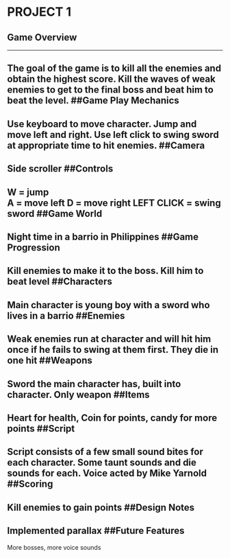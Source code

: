 # PROJECT 1
## Game Overview
-------------------------------------
The goal of the game is to kill all the enemies and obtain the highest score. 
Kill the waves of weak enemies to get to the final boss and beat him to beat the level.
##Game Play Mechanics
-------------------------------------
Use keyboard to move character. 
Jump and move left and right. 
Use left click to swing sword at appropriate time to hit enemies.
##Camera 
-------------------------------------
Side scroller
##Controls
-------------------------------------
W = jump   
A = move left
D = move right
LEFT CLICK = swing sword
##Game World 
-------------------------------------
Night time in a barrio in Philippines 
##Game Progression
-------------------------------------
Kill enemies to make it to the boss. 
Kill him to beat level
##Characters
-------------------------------------
Main character is young boy with a sword who lives in a barrio
##Enemies
-------------------------------------
Weak enemies run at character and will hit him once if he fails to swing at them first. 
They die in one hit
##Weapons
-------------------------------------
Sword the main character has, built into character. Only weapon
##Items
-------------------------------------
Heart for health, Coin for points, candy for more points
##Script
-------------------------------------
Script consists of a few small sound bites for each character. 
Some taunt sounds and die sounds for each. Voice acted by Mike Yarnold
##Scoring
-------------------------------------
Kill enemies to gain points
##Design Notes
-------------------------------------
Implemented parallax
##Future Features
-------------------------------------
More bosses, more voice sounds

